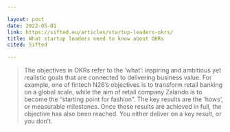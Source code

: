 ```yaml
---

layout: post
date: 2022-05-01
link: https://sifted.eu/articles/startup-leaders-okrs/
title: What startup leaders need to know about OKRs
cited: Sifted

---
```


> The objectives in OKRs refer to the ‘what’: inspiring and ambitious yet realistic goals that are connected to delivering business value. For example, one of fintech N26’s objectives is to transform retail banking on a global scale, while the aim of retail company Zalando is to become the “starting point for fashion”.
> The key results are the ‘hows’, or measurable milestones. Once these results are achieved in full, the objective has also been reached. You either deliver on a key result, or you don’t.